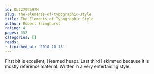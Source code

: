 ```yaml
---
id: OL22709597M
slug: the-elements-of-typographic-style
title: The Elements of Typographic Style
author: Robert Bringhurst
rating: 4
pages: 352
categories: []
reads:
- finished_at: '2010-10-15'
---
```

First bit is excellent, I learned heaps. Last third I skimmed because it is mostly reference material. Written in a very entertaining style.
